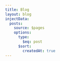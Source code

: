 ```yaml
---
title: Blog
layout: blog
injectData:
  posts:
    source: $pages
    options: 
      type:
        $eq: post
      $sort:
        createdAt: true
---
```

